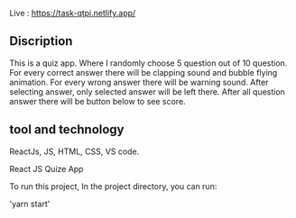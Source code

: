 Live : https://task-qtpi.netlify.app/

## Discription 

This is a quiz app. Where I randomly choose 5 question out of 10 question. For every correct answer there will be clapping sound and bubble flying animation. For every wrong answer there will be warning sound. After selecting answer, only selected answer will be left there. After all question answer there will be button below to see score.

## tool and technology

ReactJs, JS, HTML, CSS, VS code.

React JS Quize App

To run this project, In the project directory, you can run:

'yarn start'
